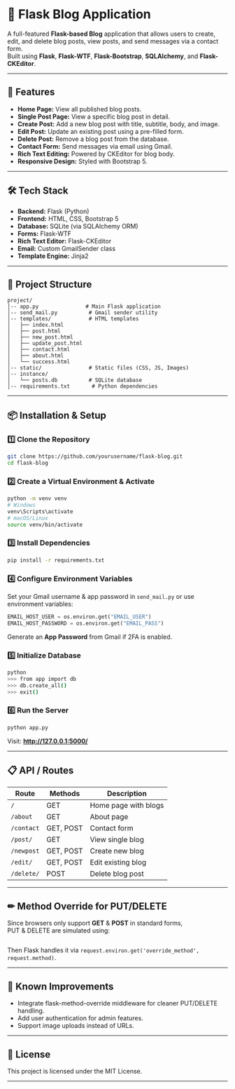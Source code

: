 # 📜 Flask Blog Application

A full-featured **Flask-based Blog** application that allows users to create, edit, and delete blog posts, view posts, and send messages via a contact form.  
Built using **Flask**, **Flask-WTF**, **Flask-Bootstrap**, **SQLAlchemy**, and **Flask-CKEditor**.

***

## 🚀 Features

- **Home Page:** View all published blog posts.
- **Single Post Page:** View a specific blog post in detail.
- **Create Post:** Add a new blog post with title, subtitle, body, and image.
- **Edit Post:** Update an existing post using a pre-filled form.
- **Delete Post:** Remove a blog post from the database.
- **Contact Form:** Send messages via email using Gmail.
- **Rich Text Editing:** Powered by CKEditor for blog body.
- **Responsive Design:** Styled with Bootstrap 5.

***

## 🛠 Tech Stack

- **Backend:** Flask (Python)
- **Frontend:** HTML, CSS, Bootstrap 5
- **Database:** SQLite (via SQLAlchemy ORM)
- **Forms:** Flask-WTF
- **Rich Text Editor:** Flask-CKEditor
- **Email:** Custom GmailSender class
- **Template Engine:** Jinja2

***

## 📂 Project Structure

```
project/
│-- app.py               # Main Flask application
│-- send_mail.py          # Gmail sender utility
│-- templates/            # HTML templates
│   ├── index.html
│   ├── post.html
│   ├── new_post.html
│   ├── update_post.html
│   ├── contact.html
│   ├── about.html
│   └── success.html
│-- static/               # Static files (CSS, JS, Images)
│-- instance/            
│   └── posts.db          # SQLite database
│-- requirements.txt       # Python dependencies
```

***

## 📦 Installation & Setup

### 1️⃣ Clone the Repository
```bash
git clone https://github.com/yourusername/flask-blog.git
cd flask-blog
```

### 2️⃣ Create a Virtual Environment & Activate
```bash
python -m venv venv
# Windows
venv\Scripts\activate
# macOS/Linux
source venv/bin/activate
```

### 3️⃣ Install Dependencies
```bash
pip install -r requirements.txt
```

### 4️⃣ Configure Environment Variables
Set your Gmail username & app password in `send_mail.py` or use environment variables:
```python
EMAIL_HOST_USER = os.environ.get("EMAIL_USER")
EMAIL_HOST_PASSWORD = os.environ.get("EMAIL_PASS")
```

Generate an **App Password** from Gmail if 2FA is enabled.

### 5️⃣ Initialize Database
```bash
python
>>> from app import db
>>> db.create_all()
>>> exit()
```

### 6️⃣ Run the Server
```bash
python app.py
```
Visit: **http://127.0.0.1:5000/**

***

## 📋 API / Routes

| Route                   | Methods       | Description |
|-------------------------|--------------|-------------|
| `/`                     | GET          | Home page with blogs |
| `/about`                | GET          | About page |
| `/contact`              | GET, POST    | Contact form |
| `/post/`           | GET          | View single blog |
| `/newpost`              | GET, POST    | Create new blog |
| `/edit/`           | GET, POST    | Edit existing blog |
| `/delete/`         | POST         | Delete blog post |

***

## ✏ Method Override for PUT/DELETE
Since browsers only support **GET** & **POST** in standard forms,  
PUT & DELETE are simulated using:
```html

```
Then Flask handles it via `request.environ.get('override_method', request.method)`.

***

## 📌 Known Improvements
- Integrate flask-method-override middleware for cleaner PUT/DELETE handling.
- Add user authentication for admin features.
- Support image uploads instead of URLs.

***

## 📜 License
This project is licensed under the MIT License.

***